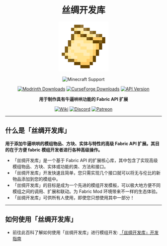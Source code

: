 <div style="text-align:center">

# 丝绸开发库

<img src="../img/icon.png" alt="Logo" width="160" height="160" />

![Minecraft Support](https://img.shields.io/badge/MC_支持版本-1.20_~_1.20.4-52A535.svg?style=for-the-badge)

[![Modrinth Downloads](https://img.shields.io/modrinth/dt/3je4UK0t?style=flat-square&logo=modrinth&color=66D676)](https://modrinth.com/mod/silk-api)
[![CurseForge Downloads](https://img.shields.io/curseforge/dt/902155?style=flat-square&logo=curseforge&color=E06D44)](https://www.curseforge.com/minecraft/mc-mods/silk-api)
[![API Version](https://img.shields.io/modrinth/v/3je4UK0t?style=flat-square&logo=github&color=FFFFFF)](https://github.com/Silk-MC/Silk-API)

**用于制作具有牛逼哄哄功能的 Fabric API 扩展**

[<img alt="Wiki" height="64" src="https://cdn.simpleicons.org/wikipedia/000000/FFFFFF]" width="64"/>](https://silk-mc.gitbook.io/silk-api)
[<img alt="Discord" height="64" src="https://cdn.simpleicons.org/discord" width="64"/>](https://discord.com/invite/ZJuQyH2RBz)
[<img alt="Patreon" height="64" src="https://cdn.simpleicons.org/patreon/000000/FFFFFF" width="64"/>](https://www.patreon.com/GameGeek_Saikel)

</div>

---

## 什么是「丝绸开发库」

**用于添加牛逼哄哄的模组物品、方块、实体与特性的高级 Fabric API 扩展。其目的在于方便 fabric 模组开发者进行各种高级操作。**

- 「丝绸开发库」是一个基于 Fabric API 的扩展核心库，其中包含了实现高级模组物品、方块、实体或功能的类、方法和接口。
- 「丝绸开发库」开发快速且简单，您只需实现几个接口就可以将无与伦比的新物品添加到您的模组中。
- 「丝绸开发库」的目标是成为一个先进的模组开发模板，可以极大地方便不同模组之间的调用、扩展和联动。为 Fabric Mod 环境带来不一样的生态体验。
- 「丝绸开发库」可供所有人使用，即使您只想使用其中一部分！

---

## 如何使用「丝绸开发库」

- 前往此百科了解如何使用「丝绸开发库」进行模组开发: [「丝绸开发库」开发指南](https://silk-mc.gitbook.io/silk-api)